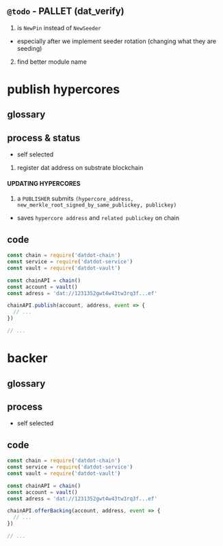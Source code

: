
## `@todo` - PALLET (dat_verify)
1. is `NewPin` instead of `NewSeeder`
  * especially after we implement seeder rotation (changing what they are seeding)
2. find better module name


# publish hypercores


## glossary

## process & status
* self selected
1. register dat address on substrate blockchain

#### UPDATING HYPERCORES
1. a `PUBLISHER` submits `(hypercore_address, new_merkle_root_signed_by_same_publickey, publickey)`
  * saves `hypercore address` and `related publickey` on chain



## code

```js
const chain = require('datdot-chain')
const service = require('datdot-service')
const vault = require('datdot-vault')

const chainAPI = chain()
const account = vault()
const adress = 'dat://1231352gwt4w43tw3rq3f...ef'

chainAPI.publish(account, address, event => {
  // ...
})

// ...

```


# backer

## glossary

## process
* self selected

## code
```js
const chain = require('datdot-chain')
const service = require('datdot-service')
const vault = require('datdot-vault')

const chainAPI = chain()
const account = vault()
const adress = 'dat://1231352gwt4w43tw3rq3f...ef'

chainAPI.offerBacking(account, address, event => {
  // ...
})

// ...

```
